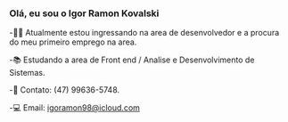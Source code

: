 ###  Olá, eu sou o Igor Ramon Kovalski

-👨‍💻 Atualmente estou ingressando na area de desenvolvedor e a procura do meu primeiro emprego na area.

-📚 Estudando a area de Front end / Analise e Desenvolvimento de Sistemas.

-📲 Contato:  (47) 99636-5748.

-💻 Email: igoramon98@icloud.com
